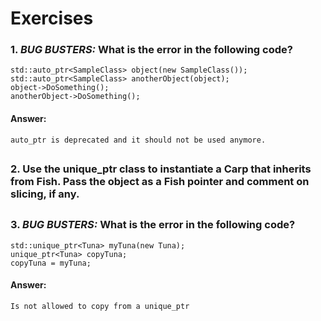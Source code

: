 # Exercises

### 1. *BUG BUSTERS:* What is the error in the following code?
```
std::auto_ptr<SampleClass> object(new SampleClass());
std::auto_ptr<SampleClass> anotherObject(object);
object->DoSomething();
anotherObject->DoSomething();
```

#### Answer: 
```
auto_ptr is deprecated and it should not be used anymore.
```

##
### 2. Use the **unique_ptr** class to instantiate a **Carp** that inherits from **Fish**. Pass the object as a **Fish** pointer and comment on slicing, if any.


##
### 3. *BUG BUSTERS:* What is the error in the following code?
```
std::unique_ptr<Tuna> myTuna(new Tuna);
unique_ptr<Tuna> copyTuna;
copyTuna = myTuna;
```
#### Answer:
```
Is not allowed to copy from a unique_ptr
```
